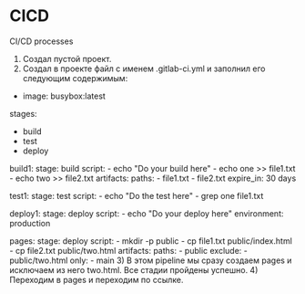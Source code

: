 # CICD
CI/CD processes

1) Создал пустой проект.
2) Создал в проекте файл с именем .gitlab-ci.yml и заполнил его следующим содержимым:
- image: busybox:latest

stages:
  - build
  - test
  - deploy

build1:
    stage: build
    script:
        - echo "Do your build here"
        - echo one >> file1.txt
        - echo two >> file2.txt
    artifacts:
        paths:
          - file1.txt
          - file2.txt
        expire_in: 30 days

test1:
    stage: test
    script:
        - echo "Do the test here"
        - grep one file1.txt

deploy1:
    stage: deploy
    script:
        - echo "Do your deploy here"
    environment: production

pages:
    stage: deploy
    script:
        - mkdir -p public
        - cp file1.txt public/index.html
        - cp file2.txt public/two.html
    artifacts:
        paths:
            - public
        exclude:
            - public/two.html
    only:
        - main
3) В этом pipeline мы сразу создаем pages и исключаем из него two.html. Все стадии пройдены успешно.
4) Переходим в pages и переходим по ссылке.
